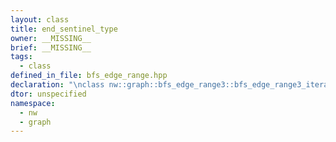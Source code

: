 ```yaml
---
layout: class
title: end_sentinel_type
owner: __MISSING__
brief: __MISSING__
tags:
  - class
defined_in_file: bfs_edge_range.hpp
declaration: "\nclass nw::graph::bfs_edge_range3::bfs_edge_range3_iterator::end_sentinel_type;"
dtor: unspecified
namespace:
  - nw
  - graph
---
```


```{index}  end_sentinel_type
```


